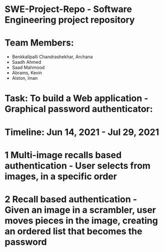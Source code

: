 # SWE-Project-Repo - Software Engineering project repository

# Team Members:
- Benkkallpalli Chandrashekhar, Archana
- Saadh Ahmed
- Saad Mahmood
- Abrams, Kevin
- Alston, lman

# Task: To build a Web application - Graphical password authenticator:
# Timeline: Jun 14, 2021 - Jul 29, 2021  

# 1 Multi-image recalls based authentication - User selects from images, in a specific order

# 2 Recall based authentication - Given an image in a scrambler, user moves pieces in the image, creating an ordered list that becomes the password


